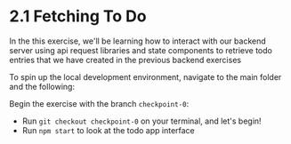# 2.1 Fetching To Do

In the this exercise, we'll be learning how to interact with our backend server using api request libraries and state components to retrieve todo entries that we have created in the previous backend exercises

To spin up the local development environment, navigate to the main folder and the following:

Begin the exercise with the branch `checkpoint-0`:

- Run `git checkout checkpoint-0` on your terminal, and let's begin!
- Run `npm start` to look at the todo app interface
